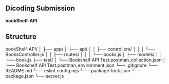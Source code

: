 ## Dicoding Submission

**bookShelf-API**

## Structure
bookShelf-API/
│
├── app/
│   ├── api/
│   │   ├── controllers/
│   │   │   └── BooksController.js
│   │   ├── routes/
│   │   │   └── books.js
│   ├── models/
│   │   └── book.js
├── test/
│   └── Bookshelf API Test.postman_collection.json
│   └── Bookshelf API Test.postman_environment.json
└── .gitignore
└── README.md
└── eslint.config.mjs
└── package-lock.json
└── package.json
└── server.js


